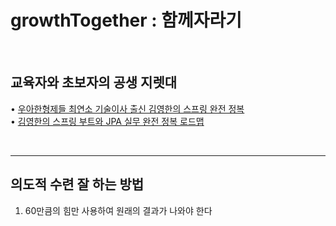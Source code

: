 # growthTogether : 함께자라기
<br>

## 교육자와 초보자의 공생 지렛대

• [우아한형제들 최연소 기술이사 출신 김영한의 스프링 완전 정복](https://www.inflearn.com/roadmaps/373) <br>
• [김영한의 스프링 부트와 JPA 실무 완전 정복 로드맵](https://www.inflearn.com/roadmaps/149) <br>

<br>


---

## 의도적 수련 잘 하는 방법 <br>

1. 60만큼의 힘만 사용하여 원래의 결과가 나와야 한다 
